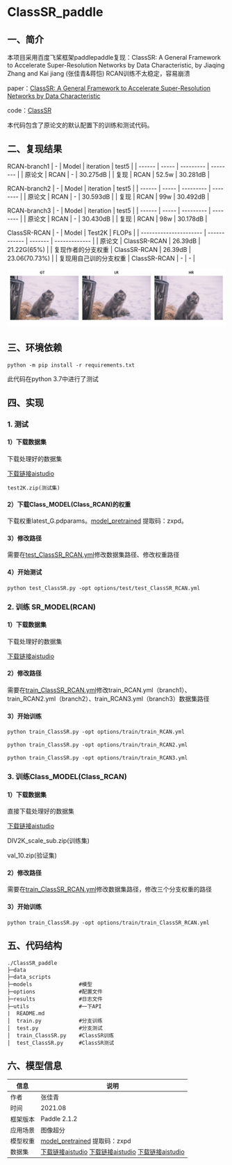 # ClassSR_paddle
## 一、简介
本项目采用百度飞桨框架paddlepaddle复现：ClassSR: A General Framework to Accelerate Super-Resolution Networks by Data Characteristic, by Jiaqing Zhang and Kai jiang (张佳青&蒋恺)
RCAN训练不太稳定，容易崩溃

paper：[ClassSR: A General Framework to Accelerate Super-Resolution Networks by Data Characteristic](https://openaccess.thecvf.com/content/CVPR2021/papers/Kong_ClassSR_A_General_Framework_to_Accelerate_Super-Resolution_Networks_by_Data_CVPR_2021_paper.pdf)

code：[ClassSR](https://github.com/Xiangtaokong/ClassSR)

本代码包含了原论文的默认配置下的训练和测试代码。

## 二、复现结果

RCAN-branch1
| -      | Model | iteration | test5    |
| ------ | ----- | --------- | -------- |
| 原论文 | RCAN  | -         | 30.275dB |
| 复现   | RCAN  | 52.5w     | 30.281dB |

RCAN-branch2
| -      | Model | iteration | test5    |
| ------ | ----- | --------- | -------- |
| 原论文 | RCAN  | -         | 30.593dB |
| 复现   | RCAN  | 99w       | 30.492dB |

RCAN-branch3
| -      | Model | iteration | test5    |
| ------ | ----- | --------- | -------- |
| 原论文 | RCAN  | -         | 30.430dB |
| 复现   | RCAN  | 98w       | 30.178dB |

ClassSR-RCAN
| -                      | Model        | Test2K  | FLOPs         |
| ---------------------- | ------------ | ------- | ------------- |
| 原论文                 | ClassSR-RCAN | 26.39dB | 21.22G(65%)   |
| 复现作者的分支权重     | ClassSR-RCAN | 26.39dB | 23.06(70.73%) |
| 复现用自己训的分支权重 | ClassSR-RCAN | -       | -             |

![Results](https://github.com/icey-zhang/ClassSR_paddle/blob/main/results/ClassSR_result.png)

## 三、环境依赖

```
python -m pip install -r requirements.txt
```

此代码在python 3.7中进行了测试

## 四、实现

### 1. 测试
#### 1）下载数据集

下载处理好的数据集

   [下载链接aistudio](https://aistudio.baidu.com/aistudio/datasetdetail/105748)

    test2K.zip(测试集)

#### 2）下载Class_MODEL(Class_RCAN)的权重

下载权重latest_G.pdparams。[model_pretrained](https://pan.baidu.com/s/1B4DdsBDaiH74uwcp-oMosw) 提取码：zxpd。

#### 3）修改路径

需要在[test_ClassSR_RCAN.yml](https://github.com/icey-zhang/ClassSR_paddle/blob/main/options/test/test_ClassSR_RCAN.yml)修改数据集路径、修改权重路径

#### 4）开始测试

```
python test_ClassSR.py -opt options/test/test_ClassSR_RCAN.yml
```

### 2. 训练 SR_MODEL(RCAN)
#### 1）下载数据集
下载处理好的数据集

[下载链接aistudio](https://aistudio.baidu.com/aistudio/datasetdetail/105748) 

#### 2）修改路径

需要在[train_ClassSR_RCAN.yml](https://github.com/icey-zhang/ClassSR_paddle/blob/main/options/train)修改train_RCAN.yml（branch1）、train_RCAN2.yml（branch2）、train_RCAN3.yml（branch3）数据集路径   


####  3）开始训练

```
python train_ClassSR.py -opt options/train/train_RCAN.yml
```
```
python train_ClassSR.py -opt options/train/train_RCAN2.yml
```
```
python train_ClassSR.py -opt options/train/train_RCAN3.yml
```

### 3. 训练Class_MODEL(Class_RCAN)

#### 1）下载数据集

直接下载处理好的数据集

[下载链接aistudio](https://aistudio.baidu.com/aistudio/datasetdetail/105748)
    
DIV2K_scale_sub.zip(训练集)
    
val_10.zip(验证集)

#### 2）修改路径

需要在[train_ClassSR_RCAN.yml](https://github.com/icey-zhang/ClassSR_paddle/blob/main/options/train/train_ClassSR_RCAN.yml)修改数据集路径，修改三个分支权重的路径

#### 3）开始训练

```
python train_ClassSR.py -opt options/train/train_ClassSR_RCAN.yml
```

## 五、代码结构


```
./ClassSR_paddle
├─data             
├─data_scripts                                          
├─models               #模型
├─options              #配置文件
├─results              #日志文件
├─utils                #一下API                                               
|  README.md                               
│  train.py            #分支训练
│  test.py             #分支测试
│  train_ClassSR.py    #ClassSR训练
│  test_ClassSR.py     #ClassSR测试

```

## 六、模型信息

| 信息     | 说明                                                         |
| -------- | ------------------------------------------------------------ |
| 作者     | 张佳青                                                       |
| 时间     | 2021.08                                                      |
| 框架版本 | Paddle 2.1.2                                                 |
| 应用场景 | 图像超分                                                     |
| 模型权重 | [model_pretrained](https://pan.baidu.com/s/1B4DdsBDaiH74uwcp-oMosw) 提取码：zxpd |
| 数据集   | [下载链接aistudio](https://aistudio.baidu.com/aistudio/datasetdetail/104667) [下载链接aistudio](https://aistudio.baidu.com/aistudio/datasetdetail/105748) [下载链接aistudio](https://aistudio.baidu.com/aistudio/datasetdetail/55117) |
